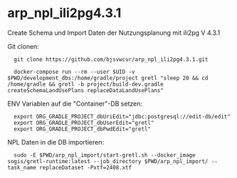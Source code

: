# arp_npl_ili2pg4.3.1
Create Schema und Import Daten der Nutzungsplanung mit ili2pg V 4.3.1

Git clonen:
```
  git clone https://github.com/bjsvwcur/arp_npl_ili2pg4.3.1.git
```

```
  docker-compose run --rm --user $UID -v $PWD/development_dbs:/home/gradle/project gretl "sleep 20 && cd /home/gradle && gretl -b project/build-dev.gradle createSchemaLandUsePlans replaceDataLandUsePlans"
```

ENV Variablen auf die "Container"-DB setzen:
```
  export ORG_GRADLE_PROJECT_dbUriEdit="jdbc:postgresql://edit-db/edit"
  export ORG_GRADLE_PROJECT_dbUserEdit="gretl"
  export ORG_GRADLE_PROJECT_dbPwdEdit="gretl"
```

NPL Daten in die DB importieren:
```
  sudo -E $PWD/arp_npl_import/start-gretl.sh --docker_image sogis/gretl-runtime:latest --job_directory $PWD/arp_npl_import/ --task_name replaceDataset -Pxtf=2408.xtf
```
